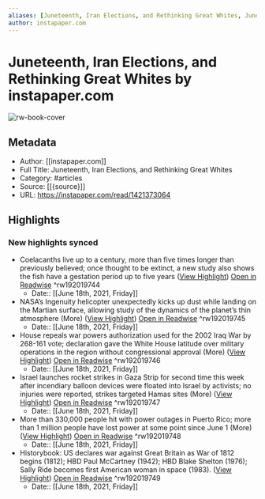 ```yaml
---
aliases: [Juneteenth, Iran Elections, and Rethinking Great Whites, Juneteenth, Iran Elections, and Rethinking Great Whites]
author: instapaper.com
---
```

# Juneteenth, Iran Elections, and Rethinking Great Whites by instapaper.com

![rw-book-cover](https://readwise-assets.s3.amazonaws.com/static/images/article2.74d541386bbf.png)

## Metadata
- Author: [[instapaper.com]]
- Full Title: Juneteenth, Iran Elections, and Rethinking Great Whites
- Category: #articles
- Source: [[{source}]]
- URL: https://instapaper.com/read/1421373064

## Highlights
### New highlights synced
- Coelacanths live up to a century, more than five times longer than previously believed; once thought to be extinct, a new study also shows the fish have a gestation period up to five years ([View Highlight](https://instapaper.com/read/1421373064/16704530)) [Open in Readwise](https://readwise.io/open/192019744) ^rw192019744
    - Date:: [[June 18th, 2021, Friday]]
- NASA’s Ingenuity helicopter unexpectedly kicks up dust while landing on the Martian surface, allowing study of the dynamics of the planet’s thin atmosphere (More) ([View Highlight](https://instapaper.com/read/1421373064/16704532)) [Open in Readwise](https://readwise.io/open/192019745) ^rw192019745
    - Date:: [[June 18th, 2021, Friday]]
- House repeals war powers authorization used for the 2002 Iraq War by 268-161 vote; declaration gave the White House latitude over military operations in the region without congressional approval (More) ([View Highlight](https://instapaper.com/read/1421373064/16704542)) [Open in Readwise](https://readwise.io/open/192019746) ^rw192019746
    - Date:: [[June 18th, 2021, Friday]]
- Israel launches rocket strikes in Gaza Strip for second time this week after incendiary balloon devices were floated into Israel by activists; no injuries were reported, strikes targeted Hamas sites (More) ([View Highlight](https://instapaper.com/read/1421373064/16704553)) [Open in Readwise](https://readwise.io/open/192019747) ^rw192019747
    - Date:: [[June 18th, 2021, Friday]]
- More than 330,000 people hit with power outages in Puerto Rico; more than 1 million people have lost power at some point since June 1 (More) ([View Highlight](https://instapaper.com/read/1421373064/16704557)) [Open in Readwise](https://readwise.io/open/192019748) ^rw192019748
    - Date:: [[June 18th, 2021, Friday]]
- Historybook: US declares war against Great Britain as War of 1812 begins (1812); HBD Paul McCartney (1942); HBD Blake Shelton (1976); Sally Ride becomes first American woman in space (1983). ([View Highlight](https://instapaper.com/read/1421373064/16704573)) [Open in Readwise](https://readwise.io/open/192019749) ^rw192019749
    - Date:: [[June 18th, 2021, Friday]]
